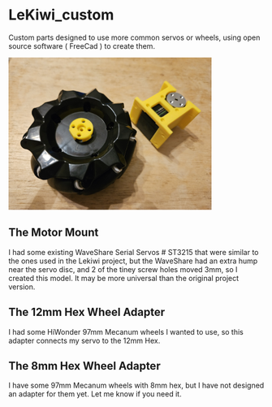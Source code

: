 # LeKiwi_custom
Custom parts designed to use more common servos or wheels, using open source software ( FreeCad ) to create them.

<img src="media/Lekiwi_parts.jpg" alt="Model preview" width="400"/>

## The Motor Mount 
   I had some existing WaveShare Serial Servos # ST3215 that were similar to the ones used in the Lekiwi project, but the WaveShare had an extra hump near the servo disc, and 2 of the tiney screw holes moved 3mm, so I created this model. It may be more universal than the original project version.

## The 12mm Hex Wheel Adapter
   I had some HiWonder 97mm Mecanum wheels I wanted to use, so this adapter connects my servo to the 12mm Hex.

## The 8mm Hex Wheel Adapter
   I have some 97mm Mecanum wheels with 8mm hex, but I have not designed an adapter for them yet. Let me know if you need it.

